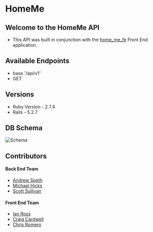 # HomeMe
## Welcome to the HomeMe API
+ This API was built in conjunction with the [home_me_fe](https://github.com/CLRM1/home_me_fe) Front End application.

## Available Endpoints
 + base '/api/v1'
 + GET 

## Versions
* Ruby Version - 2.7.4
* Rails - 5.2.7

## DB Schema
![Schema](app/assets/images/schema.png)

## Contributors
#### Back End Team
* [Andrew Speth](https://github.com/aspeth)
* [Michael Hicks](https://github.com/michaeljhicks)
* [Scott Sullivan](https://github.com/ScottSullivanltd)
#### Front End Team
* [Ian Ross](https://github.com/ross-ian28)
* [Craig Cardwell](https://github.com/Eagerlearn)
* [Chris Romero](https://github.com/CLRM1)
